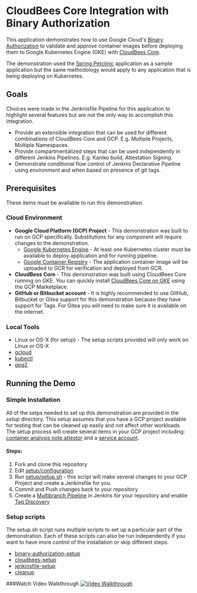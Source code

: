 # CloudBees Core Integration with Binary Authorization

This application demonstrates how to use Google Cloud's [Binary Authorization](https://cloud.google.com/binary-authorization/docs/overview) to validate and approve container images before deploying them to Google Kubernetes Engine (GKE) with [CloudBees Core](https://www.cloudbees.com/get-started). 

The demonstration used the [Spring Petclinic](https://github.com/spring-projects/spring-petclinic) application as a sample application but the same methodology would apply to any application that is being deploying on Kubernetes.

## Goals
Choices were made in the Jenknisfile Pipeline for this application to highlight several features but are not the only way to accomplish this integration. 

* Provide an extensible integration that can be used for different combinations of CloudBees Core and GCP. E.g. Multiple Projects, Multiple Namespaces.
* Provide compartmentalized steps that can be used independently in different Jenkins Pipelines. E.g. Kaniko build, Attestation Signing.
* Demonstrate conditional flow control of Jenknis Declarative Pipeline using _environment_ and _when_ based on presence of git tags. 

## Prerequisites
These items must be available to run this demonstration. 

### Cloud Environment
  * __Google Cloud Platform (GCP) Project__ - This demonstration was built to run on GCP specifically. Substitutions for any component will require changes to the demonstration.
    * [Google Kubernetes Engine](https://cloud.google.com/kubernetes-engine/) - At least one Kubernetes cluster must be available to deploy application and for running pipeline. 
    * [Google Container Registry](https://cloud.google.com/container-registry/docs/quickstart) - The application container image will be uploaded to GCR for verification and deployed from GCR.
  * __CloudBees Core__ - This demonstration was built using CloudBees Core running on GKE. You can quickly install [CloudBees Core on GKE](https://console.cloud.google.com/marketplace/details/cloudbees/cloudbees-core) using the GCP Marketplace.
  * __GitHub or Bitbucket account__ - It is highly recommended to use GitHub, Bitbucket or Gitea support for this demonstration because they have support for Tags. For Gitea you will need to make sure it is available on the internet.

### Local Tools
  * Linux or OS-X (for setup) - The setup scripts provided will only work on Linux or OS-X
  * [gcloud](https://cloud.google.com/sdk/install)
  * [kubectl](https://kubernetes.io/docs/tasks/tools/install-kubectl/)
  * [gpg2](https://gnupg.org/download/)

## Running the Demo

### Simple Installation
All of the setps needed to set up this demonstration are provided in the _setup_ directory. This setup assumes that you have a GCP project available for testing that can be cleaned up easily and not affect other workloads. The setup process will create several items in your GCP project including: [container analysis note](https://cloud.google.com/container-analysis/api/reference/rest/v1alpha1/projects.notes),[attestor](https://cloud.google.com/binary-authorization/docs/key-concepts#attestors) and a [service account](https://cloud.google.com/iam/docs/understanding-service-accounts).

#### Steps:
1. Fork and clone this repository
2. Edit [setup/configuration ](./setup/configuration)
3. Run [setup/setup.sh](./setup/setup.sh) - this script will make several changes to your GCP Project and create a Jenkinsfile for you.
4. Commit and Push changes back to your repository
5. Create a [Multibranch Pipeline](https://jenkins.io/doc/book/pipeline/multibranch/) in Jenkins for your repository and enable [Tag Discovery](https://jenkins.io/blog/2018/05/16/pipelines-with-git-tags/) 

### Setup scripts
The setup.sh script runs multiple scripts to set up a particular part of the demonstration. Each of these scripts can also be run independently if you want to have more control of the installation or skip different steps.

  * [binary-authorization-setup](./setup/binary-authorization-setup.sh) 
  * [cloudbees-setup](./setup/cloudbees-setup.sh)
  * [jenkinsfile-setup](./setup/jenkinsfile-setup.sh)
  * [cleanup](./setup/cleanup.sh)

###Watch Video Walkthrough
[![Video Walkthrough](http://img.youtube.com/vi/iHz1VBw_oZs/0.jpg)](https://www.youtube.com/watch?v=iHz1VBw_oZs)